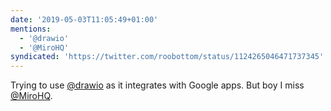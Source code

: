 ```yaml
---
date: '2019-05-03T11:05:49+01:00'
mentions:
  - '@drawio'
  - '@MiroHQ'
syndicated: 'https://twitter.com/roobottom/status/1124265046471737345'
---
```

Trying to use [@drawio](https://twitter.com/@drawio) as it integrates with Google apps. But boy I miss [@MiroHQ](https://twitter.com/@MiroHQ).
